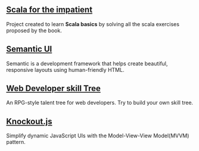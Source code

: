 ## [Scala for the impatient](https://github.com/JorgeCastilloPrz/ScalaForTheImpatient)

Project created to learn **Scala basics** by solving all the scala exercises proposed by the book.

## [Semantic UI](http://semantic-ui.com/)

Semantic is a development framework that helps create beautiful, responsive layouts using human-friendly HTML.

## [Web Developer skill Tree](http://www.dungeonsanddevelopers.com/)

An RPG-style talent tree for web developers. Try to build your own skill tree.

## [Knockout.js](http://knockoutjs.com/index.html)

Simplify dynamic JavaScript UIs with the Model-View-View Model(MVVM) pattern.

